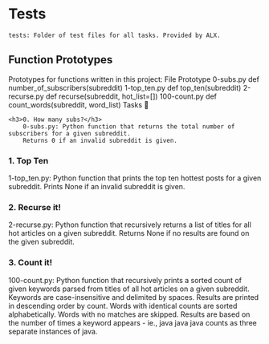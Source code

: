 <h1>Tests</h1>

    tests: Folder of test files for all tasks. Provided by ALX.

<h2>Function Prototypes</h2>

Prototypes for functions written in this project:
File 	Prototype
0-subs.py 	def number_of_subscribers(subreddit)
1-top_ten.py 	def top_ten(subreddit)
2-recurse.py 	def recurse(subreddit, hot_list=[])
100-count.py 	def count_words(subreddit, word_list)
Tasks 📃

    <h3>0. How many subs?</h3>
        0-subs.py: Python function that returns the total number of subscribers for a given subreddit.
        Returns 0 if an invalid subreddit is given.

   <h3> 1. Top Ten</h3>
        1-top_ten.py: Python function that prints the top ten hottest posts for a given subreddit.
        Prints None if an invalid subreddit is given.

   <h3> 2. Recurse it!</h3>
        2-recurse.py: Python function that recursively returns a list of titles for all hot articles on a given subreddit.
        Returns None if no results are found on the given subreddit.

   <h3> 3. Count it!</h3>
        100-count.py: Python function that recursively prints a sorted count of given keywords parsed from titles of all hot articles on a given subreddit.
        Keywords are case-insensitive and delimited by spaces.
        Results are printed in descending order by count.
        Words with identical counts are sorted alphabetically.
        Words with no matches are skipped.
        Results are based on the number of times a keyword appears - ie., java java java counts as three separate instances of java.

